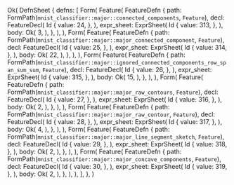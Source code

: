 Ok(
    DefnSheet {
        defns: [
            Form(
                Feature(
                    FeatureDefn {
                        path: FormPath(`mnist_classifier::major::connected_components`, `Feature`),
                        decl: FeatureDecl(
                            Id {
                                value: 24,
                            },
                        ),
                        expr_sheet: ExprSheet(
                            Id {
                                value: 313,
                            },
                        ),
                        body: Ok(
                            3,
                        ),
                    },
                ),
            ),
            Form(
                Feature(
                    FeatureDefn {
                        path: FormPath(`mnist_classifier::major::major_connected_component`, `Feature`),
                        decl: FeatureDecl(
                            Id {
                                value: 25,
                            },
                        ),
                        expr_sheet: ExprSheet(
                            Id {
                                value: 314,
                            },
                        ),
                        body: Ok(
                            22,
                        ),
                    },
                ),
            ),
            Form(
                Feature(
                    FeatureDefn {
                        path: FormPath(`mnist_classifier::major::ignored_connected_components_row_span_sum_sum`, `Feature`),
                        decl: FeatureDecl(
                            Id {
                                value: 26,
                            },
                        ),
                        expr_sheet: ExprSheet(
                            Id {
                                value: 315,
                            },
                        ),
                        body: Ok(
                            15,
                        ),
                    },
                ),
            ),
            Form(
                Feature(
                    FeatureDefn {
                        path: FormPath(`mnist_classifier::major::major_raw_contours`, `Feature`),
                        decl: FeatureDecl(
                            Id {
                                value: 27,
                            },
                        ),
                        expr_sheet: ExprSheet(
                            Id {
                                value: 316,
                            },
                        ),
                        body: Ok(
                            2,
                        ),
                    },
                ),
            ),
            Form(
                Feature(
                    FeatureDefn {
                        path: FormPath(`mnist_classifier::major::major_raw_contour`, `Feature`),
                        decl: FeatureDecl(
                            Id {
                                value: 28,
                            },
                        ),
                        expr_sheet: ExprSheet(
                            Id {
                                value: 317,
                            },
                        ),
                        body: Ok(
                            4,
                        ),
                    },
                ),
            ),
            Form(
                Feature(
                    FeatureDefn {
                        path: FormPath(`mnist_classifier::major::major_line_segment_sketch`, `Feature`),
                        decl: FeatureDecl(
                            Id {
                                value: 29,
                            },
                        ),
                        expr_sheet: ExprSheet(
                            Id {
                                value: 318,
                            },
                        ),
                        body: Ok(
                            2,
                        ),
                    },
                ),
            ),
            Form(
                Feature(
                    FeatureDefn {
                        path: FormPath(`mnist_classifier::major::major_concave_components`, `Feature`),
                        decl: FeatureDecl(
                            Id {
                                value: 30,
                            },
                        ),
                        expr_sheet: ExprSheet(
                            Id {
                                value: 319,
                            },
                        ),
                        body: Ok(
                            2,
                        ),
                    },
                ),
            ),
        ],
    },
)